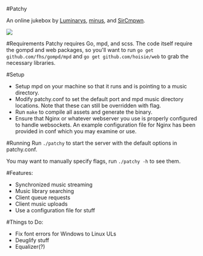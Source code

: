 #Patchy

An online jukebox by [Luminarys](https://github.com/Luminarys), [minus](https://github.com/minus7), and [SirCmpwn](https://github.com/SirCmpwn).

![](https://fuwa.se/pip1tc.png)

#Requirements
Patchy requires Go, mpd, and scss. The code itself require the gompd and web packages, so you'll want to run `go get github.com/fhs/gompd/mpd` and `go get github.com/hoisie/web` to grab the necessary libraries.

#Setup
* Setup mpd on your machine so that it runs and is pointing to a music directory.
* Modify patchy.conf to set the default port and mpd music directory locations. Note that these can still be overridden with flag.
* Run `make` to compile all assets and generate the binary.
* Ensure that Nginx or whatever webserver you use is properly configured to handle websockets. An example configuration file for Nginx has been provided in conf which you may examine or use.

#Running
Run `./patchy` to start the server with the default options in patchy.conf. 

You may want to manually specify flags, run `./patchy -h` to see them.

#Features:
* Synchronized music streaming
* Music library searching
* Client queue requests
* Client music uploads
* Use a configuration file for stuff

#Things to Do:
* Fix font errors for Windows to Linux ULs
* Deuglify stuff
* Equalizer(?)
